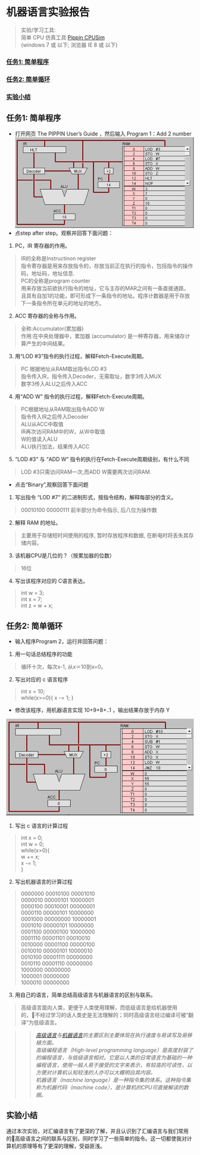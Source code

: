  # 机器语言实验报告

> 实验/学习工具: <br>简单 CPU 仿真工具 [Pippin CPUSim](http://www.science.smith.edu/~jcardell/Courses/CSC103/CPUsim/cpusim.html)<br>(windows 7 或 以下; 浏览器 IE 8 或 以下)

### [任务1: 简单程序](#1)
### [任务2: 简单循环](#2)
### [实验小结](#3)

<h2 id="1">任务1: 简单程序</h2>

* 打开网页 The PIPPIN User’s Guide ，然后输入 Program 1：Add 2 number
![a1](images/lab07_a1.jpg)
* 点step after step。观察并回答下面问题：

1) PC，IR 寄存器的作用。

>IR的全称是Instructinon register<br>
指令寄存器是用来存放指令的，存放当前正在执行的指令，包括指令的操作码，地址码，地址信息.<br>
PC的全称是program counter<br>
用来存放当前欲执行指令的地址，它与主存的MAR之间有一条直接通路，且具有自加1的功能，即可形成下一条指令的地址。程序计数器是用于存放下一条指令所在单元的地址的地方。<br>

2) ACC 寄存器的全称与作用。
> 全称:Accumulator(累加器) <br>
作用:在中央处理器中，累加器 (accumulator) 是一种寄存器，用来储存计算产生的中间结果。

3) 用“LOD #3”指令的执行过程，解释Fetch-Execute周期。
>PC 根据地址从RAM取出指令LOD #3 <br>
指令传入IR，指令传入Decoder，无需取址，数字3传入MUX <br>
数字3传入ALU之后传入ACC<br>

4) 用“ADD W” 指令的执行过程，解释Fetch-Execute周期。
>PC根据地址从RAM取出指令ADD W <br>
指令传入IR之后传入Decoder <br>
ALU从ACC中取值 <br>
IR再次访问RAM中的W，从W中取值 <br>
W的值读入ALU <br>
ALU执行加法，结果传入ACC<br>

5) “LOD #3” 与 “ADD W” 指令的执行在Fetch-Execute周期级别，有什么不同
>LOD #3只需访问RAM一次,而ADD W需要两次访问RAM. <br>

* 点击“Binary”,观察回答下面问题

1) 写出指令 “LOD #7” 的二进制形式，按指令结构，解释每部分的含义。
>00010100 00000111 
前半部分为命令指示, 后八位为操作数

2) 解释 RAM 的地址。
> 主要用于存储短时间使用的程序, 暂时存放程序和数据, 在断电时将丢失其存储内容。

3) 该机器CPU是几位的？（按累加器的位数）
> 16位

4) 写出该程序对应的 C语言表达。
> int w = 3;<br>int x = 7;<br> int z = w + x;


<h2 id="2">任务2: 简单循环</h2>

* 输入程序Program 2，运行并回答问题：

1) 用一句话总结程序的功能
> 循环十次，每次x-1, 从x＝10到x=0。

2) 写出对应的 c 语言程序
> int x = 10;<br> while(x>=0){
    x -= 1;
}


* 修改该程序，用机器语言实现 10+9+8+..1 ，输出结果存放于内存 Y

![a1](images/lab07_a2.jpg)

1) 写出 c 语言的计算过程
> int x = 0;<br> int w = 0;<br> while(x>0){<br>
 w += x;<br>
 x -= 1;<br>
}

2) 写出机器语言的计算过程<br>
>0000000 00010100 00001010 <br>
0000010 00000101 10000001 <br>
0000100 00010001 00000001 <br>
0000110 00000101 10000000 <br>
0001000 00000000 10000001 <br>
0001010 00000101 10000000 <br>
0001100 00000100 10000000 <br>
0001110 00001101 00010010 <br>
0010000 00001100 00000100 <br>
0010010 00000101 10000010 <br>
0010100 00001111 00000000 <br>
0010110 00001110 00000000 <br>
1000000 00000000 <br>
1000001 00000000 <br>
1000010 00000000 <br>


3) 用自己的语言，简单总结高级语言与机器语言的区别与联系。
> 高级语言面向人类，更便于人类使用理解，而低级语言是给机器使用的，不经过学习的话人类史是无法理解的；同时高级语言经过编译可被“翻译”为低级语言。

>>*[高级语言](https://zh.wikipedia.org/zh-hans/%E9%AB%98%E7%BA%A7%E8%AF%AD%E8%A8%80)与[机器语言](https://zh.wikipedia.org/wiki/%E6%9C%BA%E5%99%A8%E8%AF%AD%E8%A8%80)的主要区别主要体现在执行速度与易读写及易移植方面。*<br>
*高级编程语言（High-level programming language）是高度封装了的编程语言，与低级语言相对。它是以人类的日常语言为基础的一种编程语言，使用一般人易于接受的文字来表示，有较高的可读性，以方便对计算机认知较浅的人亦可以大概明白其内容。*<br>
*机器语言（machine language）是一种指令集的体系。这种指令集称为机器代码（machine code），是计算机的CPU可直接解读的数据。*

<h2 id="3">实验小结</h2>

通过本次实验，对汇编语言有了更深的了解，并且认识到了汇编语言与我们常用的高级语言之间的联系与区别，同时学习了一些简单的指令。这一切都使我对计算机的原理等有了更深的理解，受益匪浅。
